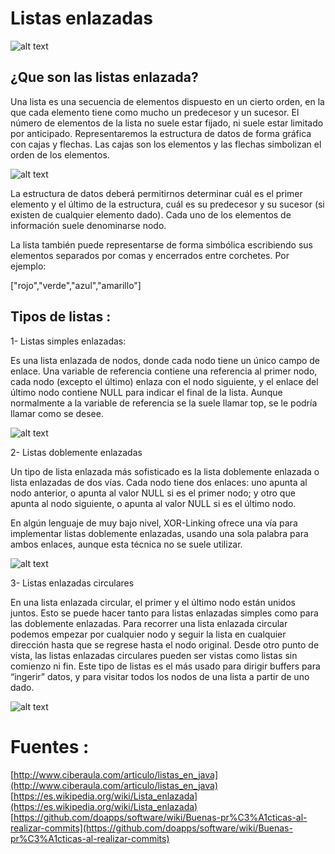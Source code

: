 # Listas enlazadas
![alt text](http://codigolibre.weebly.com/uploads/5/5/8/1/55818481/1982777_orig.png)

## ¿Que son las listas enlazada?
Una lista es una secuencia de elementos dispuesto en un cierto orden, en la que cada elemento tiene como mucho un predecesor y un sucesor. El número de elementos de la lista no suele estar fijado, ni suele estar limitado por anticipado. Representaremos la estructura de datos de forma gráfica con cajas y flechas. Las cajas son los elementos y las flechas simbolizan el orden de los elementos.

![alt text](http://www.ciberaula.com/imagenes/edlista.gif)

La estructura de datos deberá permitirnos determinar cuál es el primer elemento y el último de la estructura, cuál es su predecesor y su sucesor (si existen de cualquier elemento dado). Cada uno de los elementos de información suele denominarse nodo.

La lista también puede representarse de forma simbólica escribiendo sus elementos separados por comas y encerrados entre corchetes. Por ejemplo:

["rojo","verde","azul","amarillo"]

## Tipos de listas :

1- Listas simples enlazadas:

Es una lista enlazada de nodos, donde cada nodo tiene un único campo de enlace. Una variable de referencia contiene una referencia al primer nodo, cada nodo (excepto el último) enlaza con el nodo siguiente, y el enlace del último nodo contiene NULL para indicar el final de la lista. Aunque normalmente a la variable de referencia se la suele llamar top, se le podría llamar como se desee.

![alt text](https://sites.google.com/site/programacioniiuno/_/rsrc/1472783417757/temario/unidad-3---estructuras-de-datos-comunes-y-colecciones/la-estructura-lista/lista-enlazada-append.png)

2- Listas doblemente enlazadas

Un tipo de lista enlazada más sofisticado es la lista doblemente enlazada o lista enlazadas de dos vías. Cada nodo tiene dos enlaces: uno apunta al nodo anterior, o apunta al valor NULL si es el primer nodo; y otro que apunta al nodo siguiente, o apunta al valor NULL si es el último nodo.

En algún lenguaje de muy bajo nivel, XOR-Linking ofrece una vía para implementar listas doblemente enlazadas, usando una sola palabra para ambos enlaces, aunque esta técnica no se suele utilizar.

![alt text](http://decsai.ugr.es/~jfv/ed1/tedi/cdrom/icons/lenlaz2.gif)

3- Listas enlazadas circulares

En una lista enlazada circular, el primer y el último nodo están unidos juntos. Esto se puede hacer tanto para listas enlazadas simples como para las doblemente enlazadas. Para recorrer una lista enlazada circular podemos empezar por cualquier nodo y seguir la lista en cualquier dirección hasta que se regrese hasta el nodo original. Desde otro punto de vista, las listas enlazadas circulares pueden ser vistas como listas sin comienzo ni fin. Este tipo de listas es el más usado para dirigir buffers para “ingerir” datos, y para visitar todos los nodos de una lista a partir de uno dado.

![alt text](https://upload.wikimedia.org/wikipedia/commons/d/df/Circularly-linked-list.svg)

# Fuentes :
[http://www.ciberaula.com/articulo/listas_en_java](http://www.ciberaula.com/articulo/listas_en_java)
[https://es.wikipedia.org/wiki/Lista_enlazada](https://es.wikipedia.org/wiki/Lista_enlazada)
[https://github.com/doapps/software/wiki/Buenas-pr%C3%A1cticas-al-realizar-commits](https://github.com/doapps/software/wiki/Buenas-pr%C3%A1cticas-al-realizar-commits)